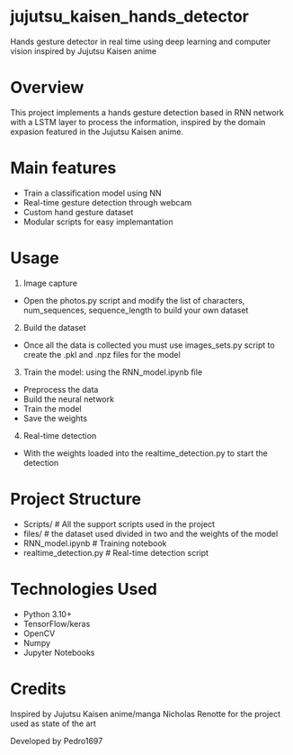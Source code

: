 # jujutsu_kaisen_hands_detector
Hands gesture detector in real time using deep learning and computer vision inspired by Jujutsu Kaisen anime

# Overview

This project implements a hands gesture detection based in RNN network with a LSTM layer to process the information, inspired by the domain expasion featured in the Jujutsu Kaisen anime.

# Main features

* Train a classification model using NN
* Real-time gesture detection through webcam
* Custom hand gesture dataset
* Modular scripts for easy implemantation

# Usage
1. Image capture
  * Open the photos.py script and modify the list of characters, num_sequences, sequence_length to build your own dataset
2. Build the dataset
  * Once all the data is collected you must use images_sets.py script to create the .pkl and .npz files for the model
3. Train the model: using the RNN_model.ipynb file 
  * Preprocess the data
  * Build the neural network
  * Train the model
  * Save the weights 
4. Real-time detection
  * With the weights loaded into the realtime_detection.py to start the detection

# Project Structure 
* Scripts/ # All the support scripts used in the project
* files/ # the dataset used divided in two and the weights of the model
* RNN_model.ipynb # Training notebook
* realtime_detection.py # Real-time detection script

# Technologies Used 
* Python 3.10+
* TensorFlow/keras
* OpenCV
* Numpy
* Jupyter Notebooks

# Credits
Inspired by Jujutsu Kaisen anime/manga
Nicholas Renotte for the project used as state of the art

Developed by Pedro1697


